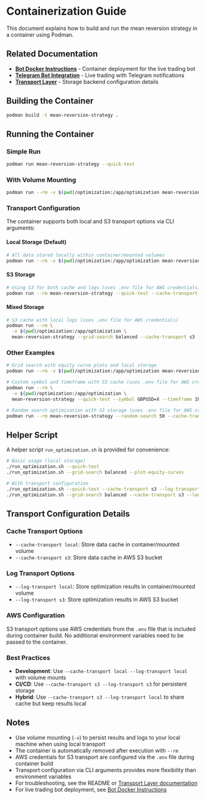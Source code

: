 # Containerization Guide

This document explains how to build and run the mean reversion strategy in a container using Podman.

## Related Documentation

- **[Bot Docker Instructions](BOT_DOCKER_INSTRUCTIONS.md)** - Container deployment for the live trading bot
- **[Telegram Bot Integration](TELEGRAM_BOT_INTEGRATION.md)** - Live trading with Telegram notifications
- **[Transport Layer](TRANSPORT_LAYER.md)** - Storage backend configuration details

## Building the Container

```bash
podman build -t mean-reversion-strategy .
```

## Running the Container

### Simple Run
```bash
podman run mean-reversion-strategy --quick-test
```

### With Volume Mounting
```bash
podman run --rm -v $(pwd)/optimization:/app/optimization mean-reversion-strategy --quick-test
```

### Transport Configuration

The container supports both local and S3 transport options via CLI arguments:

#### Local Storage (Default)
```bash
# All data stored locally within container/mounted volumes
podman run --rm -v $(pwd)/optimization:/app/optimization mean-reversion-strategy --quick-test --cache-transport local --log-transport local
```

#### S3 Storage
```bash
# Using S3 for both cache and logs (uses .env file for AWS credentials)
podman run --rm mean-reversion-strategy --quick-test --cache-transport s3 --log-transport s3
```

#### Mixed Storage
```bash
# S3 cache with local logs (uses .env file for AWS credentials)
podman run --rm \
  -v $(pwd)/optimization:/app/optimization \
  mean-reversion-strategy --grid-search balanced --cache-transport s3 --log-transport local
```

### Other Examples
```bash
# Grid search with equity curve plots and local storage
podman run --rm -v $(pwd)/optimization:/app/optimization mean-reversion-strategy --grid-search focused --plot-equity-curves --cache-transport local --log-transport local

# Custom symbol and timeframe with S3 cache (uses .env file for AWS credentials)
podman run --rm \
  -v $(pwd)/optimization:/app/optimization \
  mean-reversion-strategy --quick-test --symbol GBPUSD=X --timeframe 1h --cache-transport s3 --log-transport local

# Random search optimization with S3 storage (uses .env file for AWS credentials)
podman run --rm mean-reversion-strategy --random-search 50 --cache-transport s3 --log-transport s3
```

## Helper Script

A helper script `run_optimization.sh` is provided for convenience:

```bash
# Basic usage (local storage)
./run_optimization.sh --quick-test
./run_optimization.sh --grid-search balanced --plot-equity-curves

# With transport configuration
./run_optimization.sh --quick-test --cache-transport s3 --log-transport local
./run_optimization.sh --grid-search balanced --cache-transport s3 --log-transport s3
```

## Transport Configuration Details

### Cache Transport Options
- `--cache-transport local`: Store data cache in container/mounted volume
- `--cache-transport s3`: Store data cache in AWS S3 bucket

### Log Transport Options  
- `--log-transport local`: Store optimization results in container/mounted volume
- `--log-transport s3`: Store optimization results in AWS S3 bucket

### AWS Configuration
S3 transport options use AWS credentials from the `.env` file that is included during container build. No additional environment variables need to be passed to the container.

### Best Practices
- **Development**: Use `--cache-transport local --log-transport local` with volume mounts
- **CI/CD**: Use `--cache-transport s3 --log-transport s3` for persistent storage
- **Hybrid**: Use `--cache-transport s3 --log-transport local` to share cache but keep results local

## Notes
- Use volume mounting (`-v`) to persist results and logs to your local machine when using local transport
- The container is automatically removed after execution with `--rm`
- AWS credentials for S3 transport are configured via the `.env` file during container build
- Transport configuration via CLI arguments provides more flexibility than environment variables
- For troubleshooting, see the README or [Transport Layer documentation](TRANSPORT_LAYER.md)
- For live trading bot deployment, see [Bot Docker Instructions](BOT_DOCKER_INSTRUCTIONS.md)
